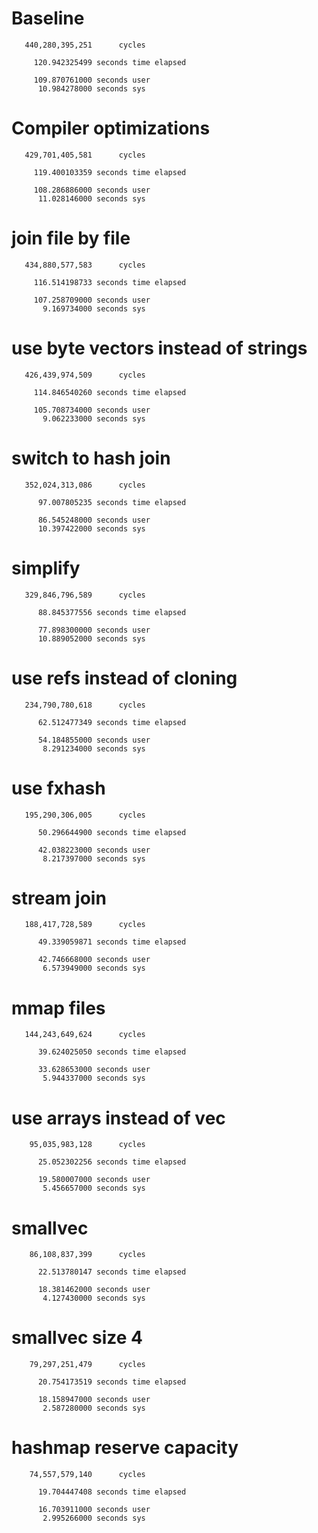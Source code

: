# Baseline

```
   440,280,395,251      cycles

     120.942325499 seconds time elapsed

     109.870761000 seconds user
      10.984278000 seconds sys
```

# Compiler optimizations

```
   429,701,405,581      cycles

     119.400103359 seconds time elapsed

     108.286886000 seconds user
      11.028146000 seconds sys
```

# join file by file

```
   434,880,577,583      cycles

     116.514198733 seconds time elapsed

     107.258709000 seconds user
       9.169734000 seconds sys
```

# use byte vectors instead of strings

```
   426,439,974,509      cycles

     114.846540260 seconds time elapsed

     105.708734000 seconds user
       9.062233000 seconds sys
```

# switch to hash join

```
   352,024,313,086      cycles

      97.007805235 seconds time elapsed

      86.545248000 seconds user
      10.397422000 seconds sys
```

# simplify

```
   329,846,796,589      cycles

      88.845377556 seconds time elapsed

      77.898300000 seconds user
      10.889052000 seconds sys
```

# use refs instead of cloning

```
   234,790,780,618      cycles

      62.512477349 seconds time elapsed

      54.184855000 seconds user
       8.291234000 seconds sys
```

# use fxhash

```
   195,290,306,005      cycles

      50.296644900 seconds time elapsed

      42.038223000 seconds user
       8.217397000 seconds sys
```

# stream join

```
   188,417,728,589      cycles

      49.339059871 seconds time elapsed

      42.746668000 seconds user
       6.573949000 seconds sys
```

# mmap files

```
   144,243,649,624      cycles

      39.624025050 seconds time elapsed

      33.628653000 seconds user
       5.944337000 seconds sys
```

# use arrays instead of vec

```
    95,035,983,128      cycles

      25.052302256 seconds time elapsed

      19.580007000 seconds user
       5.456657000 seconds sys
```

# smallvec

```
    86,108,837,399      cycles                                                             

      22.513780147 seconds time elapsed

      18.381462000 seconds user
       4.127430000 seconds sys
```

# smallvec size 4

```
    79,297,251,479      cycles                                                             

      20.754173519 seconds time elapsed

      18.158947000 seconds user
       2.587280000 seconds sys
```

# hashmap reserve capacity

```
    74,557,579,140      cycles                                                             

      19.704447408 seconds time elapsed

      16.703911000 seconds user
       2.995266000 seconds sys

```
